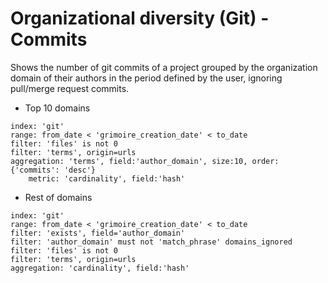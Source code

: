 # Organizational diversity (Git) - Commits

Shows the number of git commits of a project grouped by the organization domain of their authors in the period defined by the user, ignoring pull/merge request commits.

* Top 10 domains
```
index: 'git'
range: from_date < 'grimoire_creation_date' < to_date
filter: 'files' is not 0
filter: 'terms', origin=urls
aggregation: 'terms', field:'author_domain', size:10, order:{'commits': 'desc'}
    metric: 'cardinality', field:'hash'
```

* Rest of domains
```
index: 'git'
range: from_date < 'grimoire_creation_date' < to_date
filter: 'exists', field='author_domain'
filter: 'author_domain' must not 'match_phrase' domains_ignored
filter: 'files' is not 0
filter: 'terms', origin=urls
aggregation: 'cardinality', field:'hash'
```

